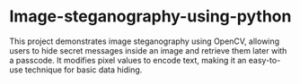 # Image-steganography-using-python
This project demonstrates image steganography using OpenCV, allowing users to hide secret messages inside an image and retrieve them later with a passcode. It modifies pixel values to encode text, making it an easy-to-use technique for basic data hiding.
